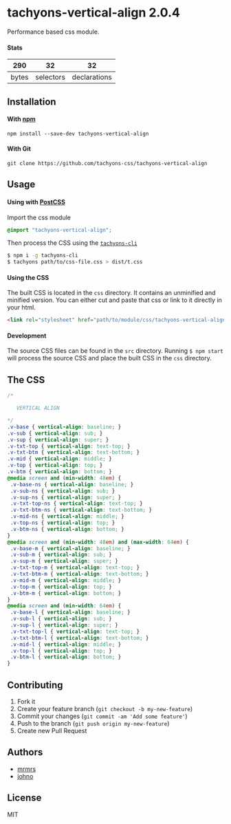 # tachyons-vertical-align 2.0.4

Performance based css module.

#### Stats

290 | 32 | 32
---|---|---
bytes | selectors | declarations

## Installation

#### With [npm](https://npmjs.com)

```
npm install --save-dev tachyons-vertical-align
```

#### With Git

```
git clone https://github.com/tachyons-css/tachyons-vertical-align
```

## Usage

#### Using with [PostCSS](https://github.com/postcss/postcss)

Import the css module

```css
@import "tachyons-vertical-align";
```

Then process the CSS using the [`tachyons-cli`](https://github.com/tachyons-css/tachyons-cli)

```sh
$ npm i -g tachyons-cli
$ tachyons path/to/css-file.css > dist/t.css
```

#### Using the CSS

The built CSS is located in the `css` directory. It contains an unminified and minified version.
You can either cut and paste that css or link to it directly in your html.

```html
<link rel="stylesheet" href="path/to/module/css/tachyons-vertical-align">
```

#### Development

The source CSS files can be found in the `src` directory.
Running `$ npm start` will process the source CSS and place the built CSS in the `css` directory.

## The CSS

```css
/*

   VERTICAL ALIGN

*/
.v-base { vertical-align: baseline; }
.v-sub { vertical-align: sub; }
.v-sup { vertical-align: super; }
.v-txt-top { vertical-align: text-top; }
.v-txt-btm { vertical-align: text-bottom; }
.v-mid { vertical-align: middle; }
.v-top { vertical-align: top; }
.v-btm { vertical-align: bottom; }
@media screen and (min-width: 48em) {
 .v-base-ns { vertical-align: baseline; }
 .v-sub-ns { vertical-align: sub; }
 .v-sup-ns { vertical-align: super; }
 .v-txt-top-ns { vertical-align: text-top; }
 .v-txt-btm-ns { vertical-align: text-bottom; }
 .v-mid-ns { vertical-align: middle; }
 .v-top-ns { vertical-align: top; }
 .v-btm-ns { vertical-align: bottom; }
}
@media screen and (min-width: 48em) and (max-width: 64em) {
 .v-base-m { vertical-align: baseline; }
 .v-sub-m { vertical-align: sub; }
 .v-sup-m { vertical-align: super; }
 .v-txt-top-m { vertical-align: text-top; }
 .v-txt-btm-m { vertical-align: text-bottom; }
 .v-mid-m { vertical-align: middle; }
 .v-top-m { vertical-align: top; }
 .v-btm-m { vertical-align: bottom; }
}
@media screen and (min-width: 64em) {
 .v-base-l { vertical-align: baseline; }
 .v-sub-l { vertical-align: sub; }
 .v-sup-l { vertical-align: super; }
 .v-txt-top-l { vertical-align: text-top; }
 .v-txt-btm-l { vertical-align: text-bottom; }
 .v-mid-l { vertical-align: middle; }
 .v-top-l { vertical-align: top; }
 .v-btm-l { vertical-align: bottom; }
}
```

## Contributing

1. Fork it
2. Create your feature branch (`git checkout -b my-new-feature`)
3. Commit your changes (`git commit -am 'Add some feature'`)
4. Push to the branch (`git push origin my-new-feature`)
5. Create new Pull Request

## Authors

* [mrmrs](http://mrmrs.io)
* [johno](http://johnotander.com)

## License

MIT

